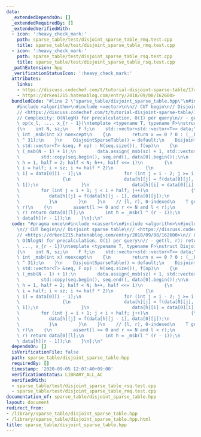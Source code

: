 ```yaml
---
data:
  _extendedDependsOn: []
  _extendedRequiredBy: []
  _extendedVerifiedWith:
  - icon: ':heavy_check_mark:'
    path: sparse_table/test/disjoint_sparse_table_rmq.test.cpp
    title: sparse_table/test/disjoint_sparse_table_rmq.test.cpp
  - icon: ':heavy_check_mark:'
    path: sparse_table/test/disjoint_sparse_table_rsq.test.cpp
    title: sparse_table/test/disjoint_sparse_table_rsq.test.cpp
  _pathExtension: hpp
  _verificationStatusIcon: ':heavy_check_mark:'
  attributes:
    links:
    - https://discuss.codechef.com/t/tutorial-disjoint-sparse-table/17404>
    - https://drken1215.hatenablog.com/entry/2018/09/08/162600>
  bundledCode: "#line 2 \"sparse_table/disjoint_sparse_table.hpp\"\n#include <cassert>\n\
    #include <algorithm>\n#include <vector>\n\n// CUT begin\n// Disjoint sparse table\n\
    // <https://discuss.codechef.com/t/tutorial-disjoint-sparse-table/17404>\n// <https://drken1215.hatenablog.com/entry/2018/09/08/162600>\n\
    // Complexity: O(NlogN) for precalculation, O(1) per query\n// - get(l, r): return\
    \ op(x_l, ..., x_{r - 1})\ntemplate <typename T, typename F>\nstruct DisjointSparseTable\n\
    {\n    int N, sz;\n    F f;\n    std::vector<std::vector<T>> data;\n    static\
    \ int _msb(int x) noexcept\n    {\n        return x == 0 ? 0 : (__builtin_clz(x)\
    \ ^ 31);\n    }\n    DisjointSparseTable() = default;\n    DisjointSparseTable(const\
    \ std::vector<T> &seq, F op) : N(seq.size()), f(op)\n    {\n        sz = 1 <<\
    \ (_msb(N - 1) + 1);\n        data.assign(_msb(sz) + 1, std::vector<T>(sz));\n\
    \        std::copy(seq.begin(), seq.end(), data[0].begin());\n\n        for (int\
    \ h = 1, half = 2; half < N; h++, half <<= 1)\n        {\n            for (int\
    \ i = half; i < sz; i += half * 2)\n            {\n                data[h][i -\
    \ 1] = data[0][i - 1];\n                for (int j = i - 2; j >= i - half; j--)\n\
    \                {\n                    data[h][j] = f(data[0][j], data[h][j +\
    \ 1]);\n                }\n                data[h][i] = data[0][i];\n        \
    \        for (int j = i + 1; j < i + half; j++)\n                {\n         \
    \           data[h][j] = f(data[h][j - 1], data[0][j]);\n                }\n \
    \           }\n        }\n    }\n    // [l, r), 0-indexed\n    T get(int l, int\
    \ r)\n    {\n        assert(l >= 0 and r <= N and l < r);\n        if (l + 1 ==\
    \ r) return data[0][l];\n        int h = _msb(l ^ (r - 1));\n        return f(data[h][l],\
    \ data[h][r - 1]);\n    }\n};\n"
  code: "#pragma once\n#include <cassert>\n#include <algorithm>\n#include <vector>\n\
    \n// CUT begin\n// Disjoint sparse table\n// <https://discuss.codechef.com/t/tutorial-disjoint-sparse-table/17404>\n\
    // <https://drken1215.hatenablog.com/entry/2018/09/08/162600>\n// Complexity:\
    \ O(NlogN) for precalculation, O(1) per query\n// - get(l, r): return op(x_l,\
    \ ..., x_{r - 1})\ntemplate <typename T, typename F>\nstruct DisjointSparseTable\n\
    {\n    int N, sz;\n    F f;\n    std::vector<std::vector<T>> data;\n    static\
    \ int _msb(int x) noexcept\n    {\n        return x == 0 ? 0 : (__builtin_clz(x)\
    \ ^ 31);\n    }\n    DisjointSparseTable() = default;\n    DisjointSparseTable(const\
    \ std::vector<T> &seq, F op) : N(seq.size()), f(op)\n    {\n        sz = 1 <<\
    \ (_msb(N - 1) + 1);\n        data.assign(_msb(sz) + 1, std::vector<T>(sz));\n\
    \        std::copy(seq.begin(), seq.end(), data[0].begin());\n\n        for (int\
    \ h = 1, half = 2; half < N; h++, half <<= 1)\n        {\n            for (int\
    \ i = half; i < sz; i += half * 2)\n            {\n                data[h][i -\
    \ 1] = data[0][i - 1];\n                for (int j = i - 2; j >= i - half; j--)\n\
    \                {\n                    data[h][j] = f(data[0][j], data[h][j +\
    \ 1]);\n                }\n                data[h][i] = data[0][i];\n        \
    \        for (int j = i + 1; j < i + half; j++)\n                {\n         \
    \           data[h][j] = f(data[h][j - 1], data[0][j]);\n                }\n \
    \           }\n        }\n    }\n    // [l, r), 0-indexed\n    T get(int l, int\
    \ r)\n    {\n        assert(l >= 0 and r <= N and l < r);\n        if (l + 1 ==\
    \ r) return data[0][l];\n        int h = _msb(l ^ (r - 1));\n        return f(data[h][l],\
    \ data[h][r - 1]);\n    }\n};\n"
  dependsOn: []
  isVerificationFile: false
  path: sparse_table/disjoint_sparse_table.hpp
  requiredBy: []
  timestamp: '2020-09-05 12:07:40+09:00'
  verificationStatus: LIBRARY_ALL_AC
  verifiedWith:
  - sparse_table/test/disjoint_sparse_table_rsq.test.cpp
  - sparse_table/test/disjoint_sparse_table_rmq.test.cpp
documentation_of: sparse_table/disjoint_sparse_table.hpp
layout: document
redirect_from:
- /library/sparse_table/disjoint_sparse_table.hpp
- /library/sparse_table/disjoint_sparse_table.hpp.html
title: sparse_table/disjoint_sparse_table.hpp
---
```

